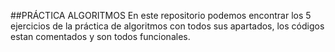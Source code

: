 ##PRÁCTICA ALGORITMOS
En este repositorio podemos encontrar los 5 ejercicios de la práctica de algoritmos con todos sus apartados, los códigos estan comentados y son todos funcionales.
